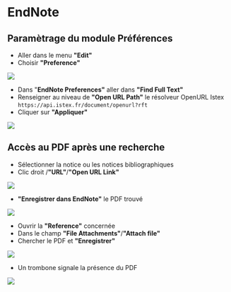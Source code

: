# EndNote

## Paramètrage du module Préférences

* Aller dans le menu **"Edit"**
* Choisir **"Preference"**

![](../../.gitbook/assets/endnote1.png)

* Dans "**EndNote Preferences"** aller dans **"Find Full Text"**
* Renseigner au niveau de **"Open URL Path"** le résolveur OpenURL Istex `https://api.istex.fr/document/openurl?rft`
* Cliquer sur **"Appliquer"**

![](../../.gitbook/assets/endnote2.png)

## Accès au PDF après une recherche

* Sélectionner la notice ou les notices bibliographiques
* Clic droit /**"URL"**/**"Open URL Link"**

![](../../.gitbook/assets/endnote3.png)

* **"Enregistrer dans EndNote"** le PDF trouvé

![](../../.gitbook/assets/endnote4.png)

* Ouvrir la **"Reference"** concernée
* Dans le champ **"File Attachments"**/**"Attach file"**
* Chercher le PDF et **"Enregistrer"**

![](../../.gitbook/assets/endnote5.png)

* Un trombone signale la présence du PDF

![](../../.gitbook/assets/endnote6.png)
